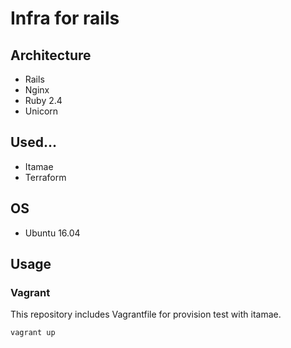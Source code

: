 # Infra for rails

## Architecture

- Rails
- Nginx
- Ruby 2.4
- Unicorn

## Used...

- Itamae
- Terraform

## OS

- Ubuntu 16.04

## Usage

### Vagrant

This repository includes Vagrantfile for provision test with itamae.

```bash
vagrant up
```

